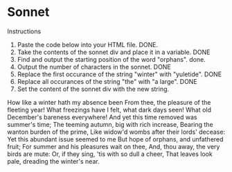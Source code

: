 # Sonnet
Instructions

1. Paste the code below into your HTML file. DONE.
2. Take the contents of the sonnet div and place it in a variable.  DONE
3. Find and output the starting position of the word "orphans". done.
4. Output the number of characters in the sonnet. DONE
5. Replace the first occurance of the string "winter" with "yuletide". DONE
6. Replace all occurances of the string "the" with "a large". DONE
7. Set the content of the sonnet div with the new string. 

<div id="sonnet"> 
 How like a winter hath my absence been 
 From thee, the pleasure of the fleeting year! 
 What freezings have I felt, what dark days seen! 
 What old December's bareness everywhere! 
 And yet this time removed was summer's time; 
 The teeming autumn, big with rich increase, 
 Bearing the wanton burden of the prime, 
 Like widow'd wombs after their lords' decease: 
 Yet this abundant issue seemed to me 
 But hope of orphans, and unfathered fruit; 
 For summer and his pleasures wait on thee, 
 And, thou away, the very birds are mute: 
  Or, if they sing, 'tis with so dull a cheer,    
  That leaves look pale, dreading the winter's near. 
</div>
